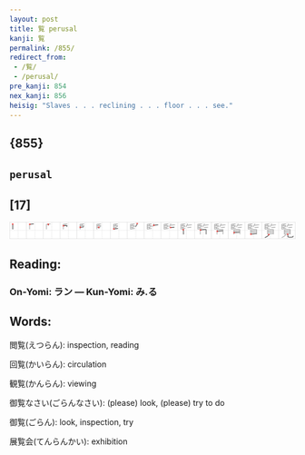 ```yaml
---
layout: post
title: 覧 perusal
kanji: 覧
permalink: /855/
redirect_from:
 - /覧/
 - /perusal/
pre_kanji: 854
nex_kanji: 856
heisig: "Slaves . . . reclining . . . floor . . . see."
---
```


## {855}

## `perusal`

## [17]

<div class="stroke"><img src="../images/E8A6A7.png" /></div>

## Reading:

### On-Yomi: ラン &mdash; Kun-Yomi: み.る

## Words:

閲覧(えつらん): inspection, reading

回覧(かいらん): circulation

観覧(かんらん): viewing

御覧なさい(ごらんなさい): (please) look, (please) try to do

御覧(ごらん): look, inspection, try

展覧会(てんらんかい): exhibition
